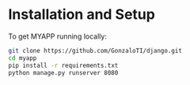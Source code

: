 # Installation and Setup
To get MYAPP running locally:
```bash
git clone https://github.com/GonzaloTI/django.git
cd myapp
pip install -r requirements.txt
python manage.py runserver 8080
